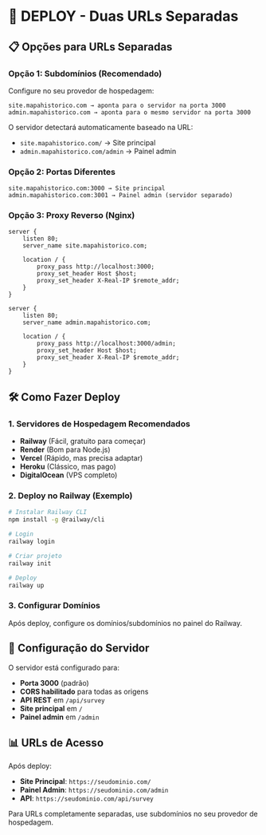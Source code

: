 # 🚀 DEPLOY - Duas URLs Separadas

## 📋 Opções para URLs Separadas

### Opção 1: Subdomínios (Recomendado)
Configure no seu provedor de hospedagem:

```
site.mapahistorico.com → aponta para o servidor na porta 3000
admin.mapahistorico.com → aponta para o mesmo servidor na porta 3000
```

O servidor detectará automaticamente baseado na URL:
- `site.mapahistorico.com/` → Site principal
- `admin.mapahistorico.com/admin` → Painel admin

### Opção 2: Portas Diferentes
```
site.mapahistorico.com:3000 → Site principal
admin.mapahistorico.com:3001 → Painel admin (servidor separado)
```

### Opção 3: Proxy Reverso (Nginx)
```nginx
server {
    listen 80;
    server_name site.mapahistorico.com;

    location / {
        proxy_pass http://localhost:3000;
        proxy_set_header Host $host;
        proxy_set_header X-Real-IP $remote_addr;
    }
}

server {
    listen 80;
    server_name admin.mapahistorico.com;

    location / {
        proxy_pass http://localhost:3000/admin;
        proxy_set_header Host $host;
        proxy_set_header X-Real-IP $remote_addr;
    }
}
```

## 🛠️ Como Fazer Deploy

### 1. Servidores de Hospedagem Recomendados
- **Railway** (Fácil, gratuito para começar)
- **Render** (Bom para Node.js)
- **Vercel** (Rápido, mas precisa adaptar)
- **Heroku** (Clássico, mas pago)
- **DigitalOcean** (VPS completo)

### 2. Deploy no Railway (Exemplo)
```bash
# Instalar Railway CLI
npm install -g @railway/cli

# Login
railway login

# Criar projeto
railway init

# Deploy
railway up
```

### 3. Configurar Domínios
Após deploy, configure os domínios/subdomínios no painel do Railway.

## 🔧 Configuração do Servidor

O servidor está configurado para:
- **Porta 3000** (padrão)
- **CORS habilitado** para todas as origens
- **API REST** em `/api/survey`
- **Site principal** em `/`
- **Painel admin** em `/admin`

## 📊 URLs de Acesso

Após deploy:
- **Site Principal**: `https://seudominio.com/`
- **Painel Admin**: `https://seudominio.com/admin`
- **API**: `https://seudominio.com/api/survey`

Para URLs completamente separadas, use subdomínios no seu provedor de hospedagem.